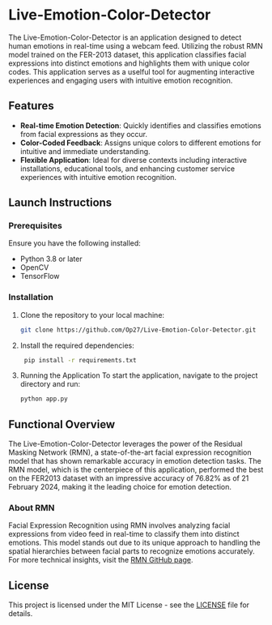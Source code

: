 # Live-Emotion-Color-Detector

The Live-Emotion-Color-Detector is an application designed to detect human emotions in real-time using a webcam feed. Utilizing the robust RMN model trained on the FER-2013 dataset, this application classifies facial expressions into distinct emotions and highlights them with unique color codes. This application serves as a uselful tool for augmenting interactive experiences and engaging users with intuitive emotion recognition.


## Features

- **Real-time Emotion Detection**: Quickly identifies and classifies emotions from facial expressions as they occur.
- **Color-Coded Feedback**: Assigns unique colors to different emotions for intuitive and immediate understanding.
- **Flexible Application**: Ideal for diverse contexts including interactive installations, educational tools, and enhancing customer service experiences with intuitive emotion recognition.

## Launch Instructions

### Prerequisites

Ensure you have the following installed:
- Python 3.8 or later
- OpenCV
- TensorFlow

### Installation

1. Clone the repository to your local machine:
   ```bash
   git clone https://github.com/Op27/Live-Emotion-Color-Detector.git
   
2. Install the required dependencies:
   ```bash
    pip install -r requirements.txt

3. Running the Application
To start the application, navigate to the project directory and run:
    ```bash
    python app.py

## Functional Overview

The Live-Emotion-Color-Detector leverages the power of the Residual Masking Network (RMN), a state-of-the-art facial expression recognition model that has shown remarkable accuracy in emotion detection tasks. The RMN model, which is the centerpiece of this application, performed the best on the FER2013 dataset with an impressive accuracy of 76.82% as of 21 February 2024, making it the leading choice for emotion detection.

### About RMN 

Facial Expression Recognition using RMN involves analyzing facial expressions from video feed in real-time to classify them into distinct emotions. This model stands out due to its unique approach to handling the spatial hierarchies between facial parts to recognize emotions accurately. For more technical insights, visit the [RMN GitHub page](https://github.com/phamquiluan/ResidualMaskingNetwork).


## License

This project is licensed under the MIT License - see the [LICENSE](LICENSE) file for details.








